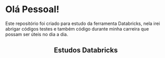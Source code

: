 # Olá Pessoal!

Este repositório foi criado para estudo da ferramenta Databricks, nela irei abrigar códigos testes e também código durante minha carreira que possam ser úteis no dia a dia.

<h2 align="center">Estudos Databricks</h2>
